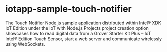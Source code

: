iotapp-sample-touch-notifier
============================

The Touch Notifier Node.js sample application distributed within Intel® XDK IoT Edition under the IoT with Node.js Projects project creation option showcases how to read digital data from a Grover Starter Kit Plus – IoT Intel® Edition Touch Sensor, start a web server and communicate wirelessly using WebSockets.
